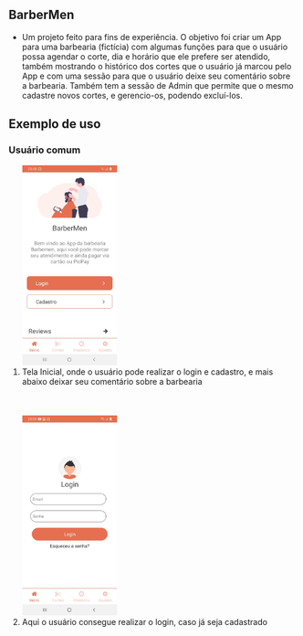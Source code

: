 ## BarberMen

  - Um projeto feito para fins de experiência. O objetivo foi criar um App para uma barbearia (fictícia) com algumas funções para que o usuário possa agendar o corte, dia e horário que ele prefere ser atendido, também mostrando o histórico dos cortes que o usuário já marcou pelo App e com uma sessão para que o usuário deixe seu comentário sobre a barbearia. Também tem a sessão de Admin que permite que o mesmo cadastre novos cortes, e gerencio-os, podendo excluí-los.
  
## Exemplo de uso

  ### Usuário comum
  <ol>
  
  <img src="src/assets/img/HomeScreen.jpeg" height="350px"/>
  <li>
    Tela Inicial, onde o usuário pode realizar o login e cadastro, e mais abaixo deixar seu comentário sobre a barbearia
  </li>
   
   <br>
   <br>
   <br>
   
  <img src="src/assets/img/Login.jpeg" height="350px"/>
  <li>
  Aqui o usuário consegue realizar o login, caso já seja cadastrado
  </li>
  </ol>
  
